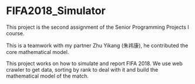 # FIFA2018_Simulator

This project is the second assignment of the Senior Programming Projects I course.

This is a teamwork with my partner Zhu Yikang (朱祎康), he contributed the core mathematical model.

This project works on how to simulate and report FIFA 2018. We use web crawler to get data, sorting by rank to deal with it and build the mathematical model of the match.
